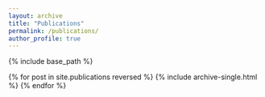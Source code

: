 ```yaml
---
layout: archive
title: "Publications"
permalink: /publications/
author_profile: true
---
```

<!--  
You can also find my articles on <a href="https://scholar.google.com/citations?user=WPRygosAAAAJ">my Google Scholar profile</a>. -->


{% include base_path %}

{% for post in site.publications reversed %}
  {% include archive-single.html %}
{% endfor %}
